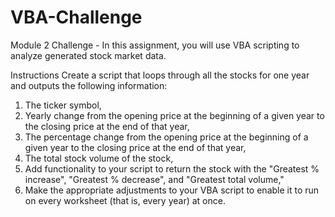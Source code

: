 # VBA-Challenge
Module 2 Challenge - In this assignment, you will use VBA scripting to analyze generated stock market data.

Instructions
Create a script that loops through all the stocks for one year and outputs the following information:
1. The ticker symbol, 
2. Yearly change from the opening price at the beginning of a given year to the closing price at the end of that year, 
3. The percentage change from the opening price at the beginning of a given year to the closing price at the end of that year, 
4. The total stock volume of the stock, 
5. Add functionality to your script to return the stock with the "Greatest % increase", "Greatest % decrease", and "Greatest total volume," 
6. Make the appropriate adjustments to your VBA script to enable it to run on every worksheet (that is, every year) at once.
